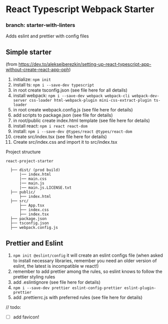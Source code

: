 
# React Typescript Webpack Starter
### branch: starter-with-linters
Adds eslint and prettier with config files

## Simple starter
(from https://dev.to/alekseiberezkin/setting-up-react-typescript-app-without-create-react-app-oph)
1. initialize: `npm init`
2. install ts: `npm i --save-dev typescript`
3. in root create tsconfig.json (see file here for all details)
4. install webpack: `npm i --save-dev webpack webpack-cli webpack-dev-server css-loader html-webpack-plugin mini-css-extract-plugin ts-loader`
5. in root create webpack.config.js (see file here for details)
6. add scripts to package.json (see file for details)
7. in root/public create index.html template (see file here for details)
8. install react: ```npm i react react-dom```
9. install: ```npm i --save-dev @types/react @types/react-dom```
10. create src/index.tsx (see file here for details)
11. Create src/index.css and import it to src/index.tsx

Project structure
  ```
  react-project-starter
  
    ├── dist/ (prod build)
        |── index.html
        |── main.css
        |── main.js
        |── main.js.LICENSE.txt
    ├── public/
        ├── index.html
    ├── src/
        ├── App.tsx
        ├── index.css
        ├── index.tsx
    ├── package.json
    ├── tsconfig.json
    ├── webpack.config.js
  ```

## Prettier and Eslint
1. ```npm init @eslint/config``` it will create an eslint configs file
   (when asked to install necessary libraries, remember you need an older version of eslint, the latest is incompatible w react!)
2. remember to add prettier among the rules, so eslint knows to follow the prettier styling rules 
3. add .eslintignore (see file here for details)
4. ```npm i --save-dev prettier eslint-config-prettier eslint-plugin-prettier```
5. add .prettierrc.js with preferred rules (see file here for details)

// todo: 
- [ ] add favicon!